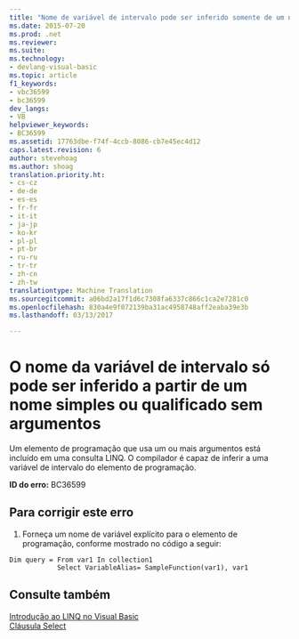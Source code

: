 ```yaml
---
title: "Nome de variável de intervalo pode ser inferido somente de um nome simple ou qualificado sem argumentos | Documentos do Microsoft"
ms.date: 2015-07-20
ms.prod: .net
ms.reviewer: 
ms.suite: 
ms.technology:
- devlang-visual-basic
ms.topic: article
f1_keywords:
- vbc36599
- bc36599
dev_langs:
- VB
helpviewer_keywords:
- BC36599
ms.assetid: 17763dbe-f74f-4ccb-8086-cb7e45ec4d12
caps.latest.revision: 6
author: stevehoag
ms.author: shoag
translation.priority.ht:
- cs-cz
- de-de
- es-es
- fr-fr
- it-it
- ja-jp
- ko-kr
- pl-pl
- pt-br
- ru-ru
- tr-tr
- zh-cn
- zh-tw
translationtype: Machine Translation
ms.sourcegitcommit: a06bd2a17f1d6c7308fa6337c866c1ca2e7281c0
ms.openlocfilehash: 830a4e9f072139ba31ac4958748aff2eaba39e3b
ms.lasthandoff: 03/13/2017

---
```

# <a name="range-variable-name-can-be-inferred-only-from-a-simple-or-qualified-name-with-no-arguments"></a>O nome da variável de intervalo só pode ser inferido a partir de um nome simples ou qualificado sem argumentos
Um elemento de programação que usa um ou mais argumentos está incluído em uma consulta LINQ. O compilador é capaz de inferir a uma variável de intervalo do elemento de programação.  
  
 **ID do erro:** BC36599  
  
## <a name="to-correct-this-error"></a>Para corrigir este erro  
  
1.  Forneça um nome de variável explícito para o elemento de programação, conforme mostrado no código a seguir:  
  
```  
Dim query = From var1 In collection1   
            Select VariableAlias= SampleFunction(var1), var1  
```  
  
## <a name="see-also"></a>Consulte também  
 [Introdução ao LINQ no Visual Basic](../../../visual-basic/programming-guide/language-features/linq/introduction-to-linq.md)   
 [Cláusula Select](../../../visual-basic/language-reference/queries/select-clause.md)
